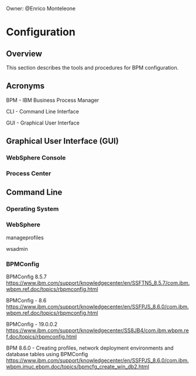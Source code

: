 Owner: @Enrico Monteleone

# Configuration

## Overview

This section describes the tools and procedures for BPM configuration.


## Acronyms

BPM - IBM Business Process Manager

CLI - Command Line Interface

GUI - Graphical User Interface


## Graphical User Interface (GUI)

### WebSphere Console

### Process Center


## Command Line

### Operating System


### WebSphere

manageprofiles

wsadmin


### BPMConfig

BPMConfig 8.5.7
https://www.ibm.com/support/knowledgecenter/en/SSFTN5_8.5.7/com.ibm.wbpm.ref.doc/topics/rbpmconfig.html

BPMConfig - 8.6
https://www.ibm.com/support/knowledgecenter/en/SSFPJS_8.6.0/com.ibm.wbpm.ref.doc/topics/rbpmconfig.html

BPMConfig - 19.0.0.2
https://www.ibm.com/support/knowledgecenter/SS8JB4/com.ibm.wbpm.ref.doc/topics/rbpmconfig.html

BPM 8.6.0 - Creating profiles, network deployment environments and database tables using BPMConfig
https://www.ibm.com/support/knowledgecenter/en/SSFPJS_8.6.0/com.ibm.wbpm.imuc.ebpm.doc/topics/bpmcfg_create_win_db2.html

